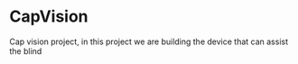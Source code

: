# CapVision
Cap vision project, in this project we are building the device that can assist the blind
